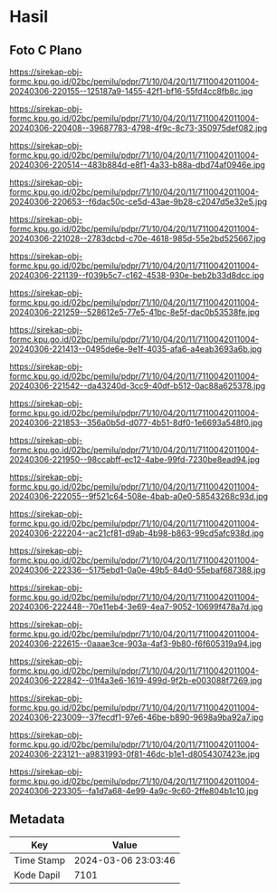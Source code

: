 # Hasil

## Foto C Plano

https://sirekap-obj-formc.kpu.go.id/02bc/pemilu/pdpr/71/10/04/20/11/7110042011004-20240306-220155--125187a9-1455-42f1-bf16-55fd4cc8fb8c.jpg

https://sirekap-obj-formc.kpu.go.id/02bc/pemilu/pdpr/71/10/04/20/11/7110042011004-20240306-220408--39687783-4798-4f9c-8c73-350975def082.jpg

https://sirekap-obj-formc.kpu.go.id/02bc/pemilu/pdpr/71/10/04/20/11/7110042011004-20240306-220514--483b884d-e8f1-4a33-b88a-dbd74af0946e.jpg

https://sirekap-obj-formc.kpu.go.id/02bc/pemilu/pdpr/71/10/04/20/11/7110042011004-20240306-220653--f6dac50c-ce5d-43ae-9b28-c2047d5e32e5.jpg

https://sirekap-obj-formc.kpu.go.id/02bc/pemilu/pdpr/71/10/04/20/11/7110042011004-20240306-221028--2783dcbd-c70e-4618-985d-55e2bd525667.jpg

https://sirekap-obj-formc.kpu.go.id/02bc/pemilu/pdpr/71/10/04/20/11/7110042011004-20240306-221139--f039b5c7-c162-4538-930e-beb2b33d8dcc.jpg

https://sirekap-obj-formc.kpu.go.id/02bc/pemilu/pdpr/71/10/04/20/11/7110042011004-20240306-221259--528612e5-77e5-41bc-8e5f-dac0b53538fe.jpg

https://sirekap-obj-formc.kpu.go.id/02bc/pemilu/pdpr/71/10/04/20/11/7110042011004-20240306-221413--0495de6e-9e1f-4035-afa6-a4eab3693a6b.jpg

https://sirekap-obj-formc.kpu.go.id/02bc/pemilu/pdpr/71/10/04/20/11/7110042011004-20240306-221542--da43240d-3cc9-40df-b512-0ac88a625378.jpg

https://sirekap-obj-formc.kpu.go.id/02bc/pemilu/pdpr/71/10/04/20/11/7110042011004-20240306-221853--356a0b5d-d077-4b51-8df0-1e6693a548f0.jpg

https://sirekap-obj-formc.kpu.go.id/02bc/pemilu/pdpr/71/10/04/20/11/7110042011004-20240306-221950--98ccabff-ec12-4abe-99fd-7230be8ead94.jpg

https://sirekap-obj-formc.kpu.go.id/02bc/pemilu/pdpr/71/10/04/20/11/7110042011004-20240306-222055--9f521c64-508e-4bab-a0e0-58543268c93d.jpg

https://sirekap-obj-formc.kpu.go.id/02bc/pemilu/pdpr/71/10/04/20/11/7110042011004-20240306-222204--ac21cf81-d9ab-4b98-b863-99cd5afc938d.jpg

https://sirekap-obj-formc.kpu.go.id/02bc/pemilu/pdpr/71/10/04/20/11/7110042011004-20240306-222336--5175ebd1-0a0e-49b5-84d0-55ebaf687388.jpg

https://sirekap-obj-formc.kpu.go.id/02bc/pemilu/pdpr/71/10/04/20/11/7110042011004-20240306-222448--70e11eb4-3e69-4ea7-9052-10699f478a7d.jpg

https://sirekap-obj-formc.kpu.go.id/02bc/pemilu/pdpr/71/10/04/20/11/7110042011004-20240306-222615--0aaae3ce-903a-4af3-9b80-f6f605319a94.jpg

https://sirekap-obj-formc.kpu.go.id/02bc/pemilu/pdpr/71/10/04/20/11/7110042011004-20240306-222842--01f4a3e6-1619-499d-9f2b-e003088f7269.jpg

https://sirekap-obj-formc.kpu.go.id/02bc/pemilu/pdpr/71/10/04/20/11/7110042011004-20240306-223009--37fecdf1-97e6-46be-b890-9698a9ba92a7.jpg

https://sirekap-obj-formc.kpu.go.id/02bc/pemilu/pdpr/71/10/04/20/11/7110042011004-20240306-223121--a9831993-0f81-46dc-b1e1-d8054307423e.jpg

https://sirekap-obj-formc.kpu.go.id/02bc/pemilu/pdpr/71/10/04/20/11/7110042011004-20240306-223305--fa1d7a68-4e99-4a9c-9c60-2ffe804b1c10.jpg


## Metadata

| Key        | Value               |
| ---------- | ------------------- |
| Time Stamp | 2024-03-06 23:03:46 |
| Kode Dapil | 7101                |



